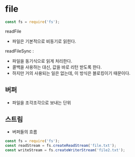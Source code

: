 # file

```javascript
const fs = require('fs');
```



readFile

- 파일은 기본적으로 비동기로 읽힌다. 



readFileSync : 

- 파일을 동기식으로 읽게 처리한다. 
- 콜백을 사용하는 대신, 값을 바로 리턴 받도록 한다. 
- 하지만 거의 사용되는 일은 없는데, 이 방식은 블로킹이기 때문이다.





## 버퍼

- 파일을 조각조각으로 보내는 단위



## 스트림

- 버퍼들의 흐름

```javascript
const fs = require('fs');
const readStream = fs.createReadStream('file.txt');
const writeStream = fs.createWriterStream('file2.txt');
```



